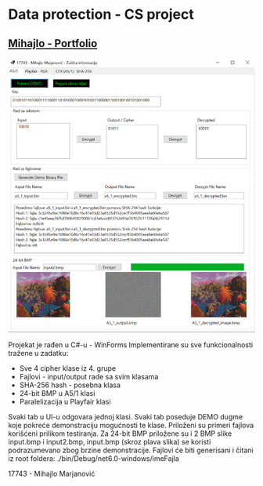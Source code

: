 # Data protection - CS project

## [Mihajlo - Portfolio](https://www.mihajlo.tech)

![Homepage](Slike/a5_1.png)

Projekat je rađen u C#-u - WinForms
Implementirane su sve funkcionalnosti tražene u zadatku:
- Sve 4 cipher klase iz 4. grupe
- Fajlovi - input/output rade sa svim klasama
- SHA-256 hash - posebna klasa
- 24-bit BMP u A5/1 klasi
- Paralelizacija u Playfair klasi

Svaki tab u UI-u odgovara jednoj klasi.
Svaki tab poseduje DEMO dugme koje pokreće demonstraciju
mogućnosti te klase.
Priloženi su primeri fajlova korišćeni prilikom testiranja.
Za 24-bit BMP priložene su i 2 BMP slike input.bmp i input2.bmp, input.bmp (skroz plava slika) se koristi podrazumevano zbog brzine demonstracije.
Fajlovi će biti generisani i čitani iz root foldera:
./bin/Debug/net6.0-windows/imeFajla

17743 - Mihajlo Marjanović

